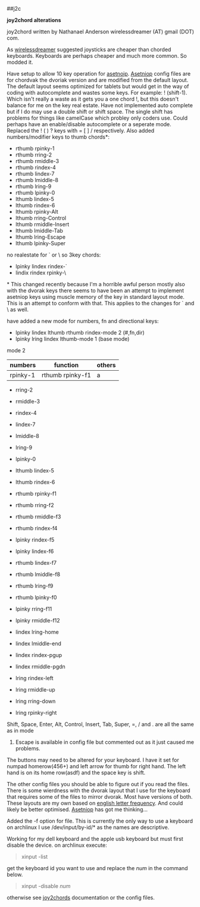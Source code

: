 ##j2c

__joy2chord alterations__

joy2chord written by Nathanael Anderson wirelessdreamer (AT)
gmail (DOT) com.

As [wirelessdreamer][1] suggested joysticks are cheaper
than chorded keyboards. Keyboards are perhaps
cheaper and much more common. So modded it.

Have setup to allow 10 key operation for
[asetnoip][2]. [Asetniop][2] config files are for
chordvak the dvoriak version and are modified from
the default layout. The default layout seems
optimized for tablets but would get in the way of
coding with autocomplete and wastes some keys. For
example: ! (shift-1). Which isn't really a waste
as it gets you a one chord !, but this doesn't
balance for me on the key real estate. Have not
implemented auto complete but if I do may use a
double shift or shift space. The single shift has
problems for things like camelCase which probley
only coders use. Could perhaps have an
enable/disable autocomplete or a seperate
mode. Replaced the ! ( ) ?  keys with = [ ] /
respectively. Also added numbers/modifier keys to
thumb chords*:

- rthumb rpinky-1
- rthumb rring-2
- rthumb rmiddle-3
- rthumb rindex-4
- rthumb lindex-7
- rthumb lmiddle-8
- rthumb lring-9
- rthumb lpinky-0
- lthumb lindex-5
- lthumb rindex-6
- lthumb rpinky-Alt
- lthumb rring-Control
- lthumb rmiddle-Insert
- lthumb lmiddle-Tab
- lthumb lring-Escape
- lthumb lpinky-Super

no realestate for ` or \ so 3key chords:

- lpinky lindex rindex-`
- lindix rindex rpinky-\

\* This changed recently because I'm a horrible
  awful person mostly also with the dvorak keys
  there seems to have been an attempt to
  implement asetniop keys using muscle memory of
  the key in standard layout mode. This is an
  attempt to conform with that. This applies to
  the changes for ` and \ as well.

have added a new mode for numbers, fn and
directional keys:

- lpinky lindex lthumb rthumb rindex-mode 2 (#,fn,dir)
- lpinky lring lindex lthumb-mode 1 (base mode)

mode 2

numbers          | function | others
---              | ---      | ---
rpinky-1         |rthumb rpinky-f1 | a

- rring-2
- rmiddle-3
- rindex-4
- lindex-7
- lmiddle-8
- lring-9
- lpinky-0
- lthumb lindex-5
- lthumb rindex-6


- rthumb rpinky-f1
- rthumb rring-f2
- rthumb rmiddle-f3
- rthumb rindex-f4
- lpinky rindex-f5
- lpinky lindex-f6
- rthumb lindex-f7
- rthumb lmiddle-f8
- rthumb lring-f9
- rthumb lpinky-f0
- lpinky rring-f11
- lpinky rmiddle-f12

- lindex lring-home
- lindex lmiddle-end
- lindex rindex-pgup
- lindex rmiddle-pgdn

- lring rindex-left 
- lring rmiddle-up
- lring rring-down 
- lring rpinky-right 

Shift, Space, Enter, Alt, Control, Insert, Tab,
Super, =, / and . are all the same as in mode
1. Escape is available in config file but
commented out as it just caused me problems.

The buttons may need to be altered for your
keyboard. I have it set for numpad homerow(456+)
and left arrow for thumb for right hand. The left
hand is on its home row(asdf) and the space key is
shift.

The other config files you should be able to
figure out if you read the files. There is some
wierdness with the dvorak layout that I use for
the keyboard that requires some of the files to
mirror dvorak. Most have versions of both. These
layouts are my own based on [english letter
frequency][3]. And could likely be better
optimised. [Asetniop][2] has got me thinking...

Added the -f option for file. This is currently
the only way to use a keyboard on archlinux I use
/dev/input/by-id/* as the names are descriptive.

Working for my dell keyboard and the apple usb
keyboard but must first disable the device. on
archlinux execute:

>xinput -list

get the keyboard id you want to use and replace
the _num_ in the command below.

>xinput -disable _num_

otherwise see [joy2chords][1] documentation or the
config files.

[1]: http://joy2chord.sourceforge.net/
[2]: http://asetniop.com/
[3]: https://en.wikipedia.org/wiki/Letter_frequency
